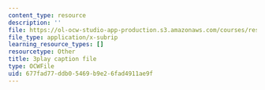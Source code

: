 ```yaml
---
content_type: resource
description: ''
file: https://ol-ocw-studio-app-production.s3.amazonaws.com/courses/res-ll-005-mathematics-of-big-data-and-machine-learning-january-iap-2020/677fad77ddb05469b9e26fad4911ae9f_pHOPafutFSo.vtt
file_type: application/x-subrip
learning_resource_types: []
resourcetype: Other
title: 3play caption file
type: OCWFile
uid: 677fad77-ddb0-5469-b9e2-6fad4911ae9f
---
```

